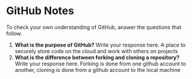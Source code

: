 # GitHub Notes

To check your own understanding of GitHub, answer the questions that follow.

1. **What is the purpose of GitHub?** Write your response here.
A place to securely store code on the cloud and work with others on projects
1. **What is the difference between forking and cloning a repository?** Write your response here.
Forking is done from one github account to another, cloning is done from a github account to the local machine